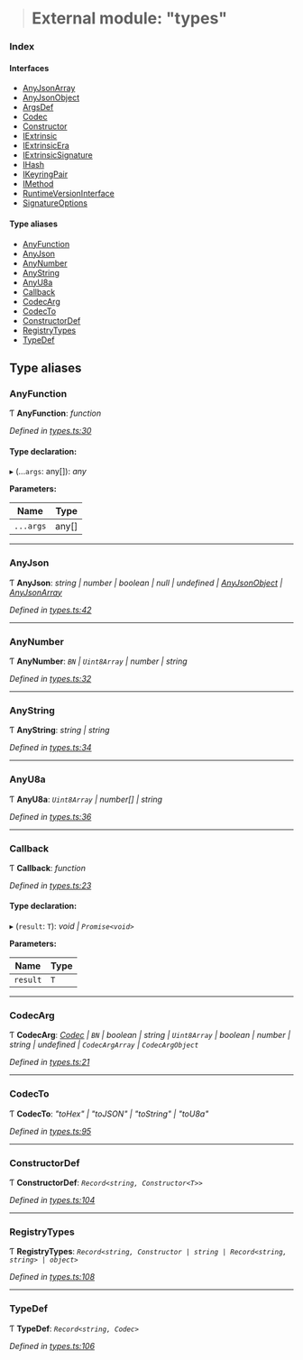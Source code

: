 > # External module: "types"

### Index

#### Interfaces

* [AnyJsonArray](../interfaces/_types_.anyjsonarray.md)
* [AnyJsonObject](../interfaces/_types_.anyjsonobject.md)
* [ArgsDef](../interfaces/_types_.argsdef.md)
* [Codec](../interfaces/_types_.codec.md)
* [Constructor](../interfaces/_types_.constructor.md)
* [IExtrinsic](../interfaces/_types_.iextrinsic.md)
* [IExtrinsicEra](../interfaces/_types_.iextrinsicera.md)
* [IExtrinsicSignature](../interfaces/_types_.iextrinsicsignature.md)
* [IHash](../interfaces/_types_.ihash.md)
* [IKeyringPair](../interfaces/_types_.ikeyringpair.md)
* [IMethod](../interfaces/_types_.imethod.md)
* [RuntimeVersionInterface](../interfaces/_types_.runtimeversioninterface.md)
* [SignatureOptions](../interfaces/_types_.signatureoptions.md)

#### Type aliases

* [AnyFunction](_types_.md#anyfunction)
* [AnyJson](_types_.md#anyjson)
* [AnyNumber](_types_.md#anynumber)
* [AnyString](_types_.md#anystring)
* [AnyU8a](_types_.md#anyu8a)
* [Callback](_types_.md#callback)
* [CodecArg](_types_.md#codecarg)
* [CodecTo](_types_.md#codecto)
* [ConstructorDef](_types_.md#constructordef)
* [RegistryTypes](_types_.md#registrytypes)
* [TypeDef](_types_.md#typedef)

## Type aliases

###  AnyFunction

Ƭ **AnyFunction**: *function*

*Defined in [types.ts:30](https://github.com/polkadot-js/api/blob/d57dca5/packages/types/src/types.ts#L30)*

#### Type declaration:

▸ (...`args`: any[]): *any*

**Parameters:**

Name | Type |
------ | ------ |
`...args` | any[] |

___

###  AnyJson

Ƭ **AnyJson**: *string | number | boolean | null | undefined | [AnyJsonObject](../interfaces/_types_.anyjsonobject.md) | [AnyJsonArray](../interfaces/_types_.anyjsonarray.md)*

*Defined in [types.ts:42](https://github.com/polkadot-js/api/blob/d57dca5/packages/types/src/types.ts#L42)*

___

###  AnyNumber

Ƭ **AnyNumber**: *`BN` | `Uint8Array` | number | string*

*Defined in [types.ts:32](https://github.com/polkadot-js/api/blob/d57dca5/packages/types/src/types.ts#L32)*

___

###  AnyString

Ƭ **AnyString**: *string | string*

*Defined in [types.ts:34](https://github.com/polkadot-js/api/blob/d57dca5/packages/types/src/types.ts#L34)*

___

###  AnyU8a

Ƭ **AnyU8a**: *`Uint8Array` | number[] | string*

*Defined in [types.ts:36](https://github.com/polkadot-js/api/blob/d57dca5/packages/types/src/types.ts#L36)*

___

###  Callback

Ƭ **Callback**: *function*

*Defined in [types.ts:23](https://github.com/polkadot-js/api/blob/d57dca5/packages/types/src/types.ts#L23)*

#### Type declaration:

▸ (`result`: `T`): *void | `Promise<void>`*

**Parameters:**

Name | Type |
------ | ------ |
`result` | `T` |

___

###  CodecArg

Ƭ **CodecArg**: *[Codec](../interfaces/_types_.codec.md) | `BN` | boolean | string | `Uint8Array` | boolean | number | string | undefined | `CodecArgArray` | `CodecArgObject`*

*Defined in [types.ts:21](https://github.com/polkadot-js/api/blob/d57dca5/packages/types/src/types.ts#L21)*

___

###  CodecTo

Ƭ **CodecTo**: *"toHex" | "toJSON" | "toString" | "toU8a"*

*Defined in [types.ts:95](https://github.com/polkadot-js/api/blob/d57dca5/packages/types/src/types.ts#L95)*

___

###  ConstructorDef

Ƭ **ConstructorDef**: *`Record<string, Constructor<T>>`*

*Defined in [types.ts:104](https://github.com/polkadot-js/api/blob/d57dca5/packages/types/src/types.ts#L104)*

___

###  RegistryTypes

Ƭ **RegistryTypes**: *`Record<string, Constructor | string | Record<string, string> | object>`*

*Defined in [types.ts:108](https://github.com/polkadot-js/api/blob/d57dca5/packages/types/src/types.ts#L108)*

___

###  TypeDef

Ƭ **TypeDef**: *`Record<string, Codec>`*

*Defined in [types.ts:106](https://github.com/polkadot-js/api/blob/d57dca5/packages/types/src/types.ts#L106)*